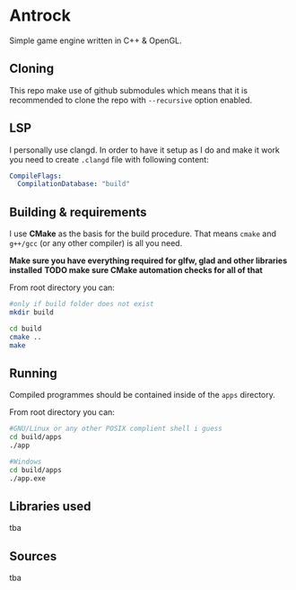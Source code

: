 # Antrock
Simple game engine written in C++ & OpenGL.

## Cloning
This repo make use of github submodules which means that it is recommended to clone the repo with `--recursive` option enabled.

## LSP
I personally use clangd.
In order to have it setup as I do and make it work you need to create `.clangd` file with following content:
```yaml
CompileFlags:
  CompilationDatabase: "build"
```

## Building & requirements
I use **CMake** as the basis for the build procedure.
That means `cmake` and `g++/gcc` (or any other compiler) is all you need.

**Make sure you have everything required for glfw, glad and other libraries installed**
__TODO make sure CMake automation checks for all of that__

From root directory you can:
```bash
#only if build folder does not exist
mkdir build

cd build
cmake ..
make
```

## Running
Compiled programmes should be contained inside of the `apps` directory.

From root directory you can:
```bash
#GNU/Linux or any other POSIX complient shell i guess
cd build/apps
./app

#Windows
cd build/apps
./app.exe
```

## Libraries used
tba

## Sources
tba
